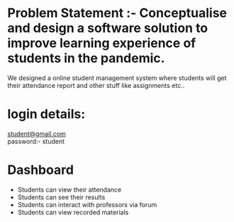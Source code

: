# Problem Statement :- Conceptualise and design a software solution to improve learning experience of students in the pandemic.

We designed a online student management system where students will get their attendance report and other stuff like assignments etc..


# login details:
student@gmail.com<br>
password:- student


# Dashboard
<ul>
<li> Students can view their attendance
<li> Students can see their results
<li> Students can interact with professors via forum 
<li> Students can view recorded materials 
